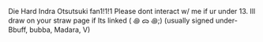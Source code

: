 Die Hard Indra Otsutsuki fan1!1!1 Please dont interact w/ me if ur under 13. Ill draw on your straw page if Its linked ( ꩜ ᯅ ꩜;)⁭ ⁭(usually signed under- Bbuff, bubba, Madara, V) 
<!---
BubbaBuff/BubbaBuff is a ✨ special ✨ repository because its `README.md` (this file) appears on your GitHub profile.
You can click the Preview link to take a look at your changes.
--->

